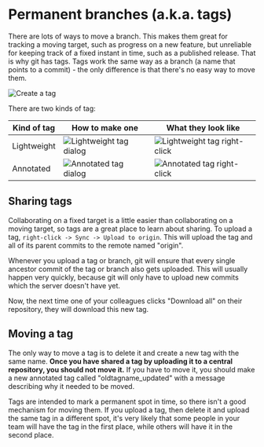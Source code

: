 # Permanent branches (a.k.a. tags)

There are lots of ways to move a branch.  This makes them great for tracking a moving target, such as progress on a new feature, but unreliable for keeping track of a fixed instant in time, such as a published release.  That is why git has tags.  Tags work the same way as a branch (a name that points to a commit) - the only difference is that there's no easy way to move them.

![Create a tag](Tags_CreateATag.gif)

There are two kinds of tag:

| Kind of tag | How to make one             | What they look like |
| ---         | ---                         | ---                 |
| Lightweight | ![Lightweight tag dialog](Tags_LightweightDialog.png) | ![Lightweight tag right-click](Tags_LightweightRightClick.png) |
| Annotated   | ![Annotated tag dialog](Tags_AnnotatedDialog.png) | ![Annotated tag right-click](Tags_AnnotatedRightClick.png) |

## Sharing tags

Collaborating on a fixed target is a little easier than collaborating on a moving target, so tags are a great place to learn about sharing.  To upload a tag, `right-click -> Sync -> Upload to origin`.  This will upload the tag and all of its parent commits to the remote named "origin".

Whenever you upload a tag or branch, git will ensure that every single ancestor commit of the tag or branch also gets uploaded.  This will usually happen very quickly, because git will only have to upload new commits which the server doesn't have yet.

Now, the next time one of your colleagues clicks "Download all" on their repository, they will download this new tag.

## Moving a tag

The only way to move a tag is to delete it and create a new tag with the same name.  **Once you have shared a tag by uploading it to a central repository, you should not move it.**  If you have to move it, you should make a new annotated tag called "oldtagname_updated" with a message describing why it needed to be moved.

Tags are intended to mark a permanent spot in time, so there isn't a good mechanism for moving them.  If you upload a tag, then delete it and upload the same tag in a different spot, it's very likely that some people in your team will have the tag in the first place, while others will have it in the second place.
